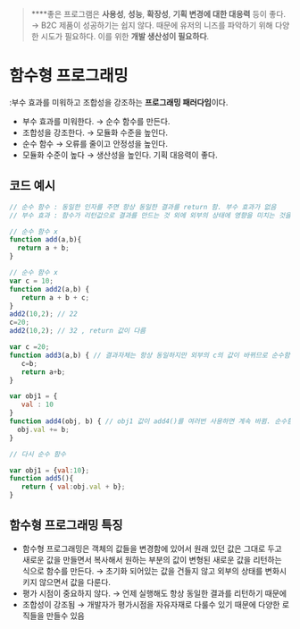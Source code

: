 > ****좋은 프로그램은 **사용성**,   **성능**,   **확장성**,   **기획 변경에 대한 대응력** 등이 좋다. → B2C 제품이 성공하기는 쉽지 않다. 때문에 유저의 니즈를 파악하기 위해 다양한 시도가 필요하다. 이를 위한 **개발 생산성이 필요하다**.
> 

# 함수형 프로그래밍

:부수 효과를 미워하고 조합성을 강조하는 **프로그래밍 패러다임**이다.

- 부수 효과를 미워한다. → 순수 함수를 만든다.
- 조합성을 강조한다. → 모듈화 수준을 높인다.
- 순수 함수 → 오류를 줄이고 안정성을 높인다.
- 모듈화 수준이 높다 → 생산성을 높인다. 기획 대응력이 좋다.

## 코드 예시

```jsx
// 순수 함수 : 동일한 인자를 주면 항상 동일한 결과를 return 함. 부수 효과가 없음
// 부수 효과 : 함수가 리턴값으로 결과를 만드는 것 외에 외부의 상태에 영향을 미치는 것을 말함
```

```jsx
// 순수 함수 x
function add(a,b){
  return a + b;
}

// 순수 함수 x
var c = 10;
function add2(a,b) {
   return a + b + c;
}
add2(10,2); // 22
c=20;
add2(10,2); // 32 , return 값이 다름

var c =20;
function add3(a,b) { // 결과자체는 항상 동일하지만 외부의 c의 값이 바뀌므로 순수함수가 아님. 
   c=b;
   return a+b;
}

var obj1 = {
   val : 10
}
function add4(obj, b) { // obj1 값이 add4()를 여러번 사용하면 계속 바뀜. 순수함수 x 
  obj.val += b;
}

// 다시 순수 함수

var obj1 = {val:10};
function add5(){
   return { val:obj.val + b};
}
```

## 함수형 프로그래밍 특징

- 함수형 프로그래밍은 객체의 값들을 변경함에 있어서  원래 있던 값은 그대로 두고 새로운 값을 만들면서 복사해서 원하는 부분의 값이 변형된 새로운 값을 리턴하는 식으로 함수를 만든다.  → 초기화 되어있는 값을 건들지 않고 외부의 상태를 변화시키지 않으면서 값을 다룬다.
- 평가 시점이 중요하지 않다. → 언제 실행해도 항상 동일한 결과를 리턴하기 때문에
- 조합성이 강조됨 → 개발자가 평가시점을 자유자재로 다룰수 있기 때문에 다양한 로직들을 만들수 있음
